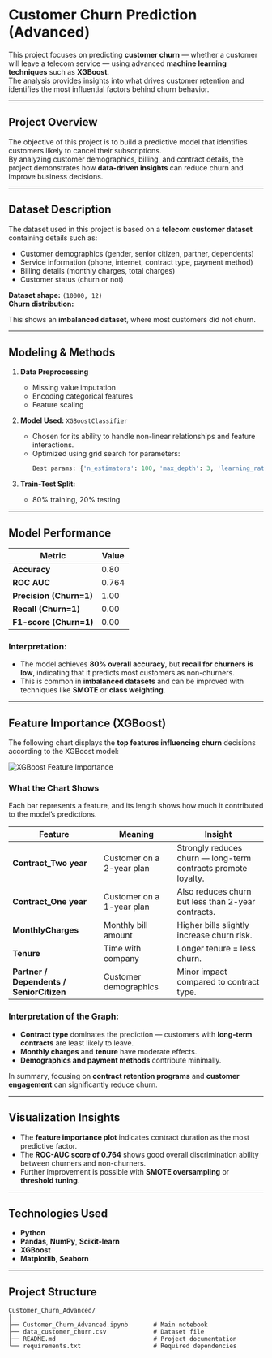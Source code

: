 # Customer Churn Prediction (Advanced)

This project focuses on predicting **customer churn** — whether a customer will leave a telecom service — using advanced **machine learning techniques** such as **XGBoost**.  
The analysis provides insights into what drives customer retention and identifies the most influential factors behind churn behavior.

---

## Project Overview

The objective of this project is to build a predictive model that identifies customers likely to cancel their subscriptions.  
By analyzing customer demographics, billing, and contract details, the project demonstrates how **data-driven insights** can reduce churn and improve business decisions.

---

## Dataset Description

The dataset used in this project is based on a **telecom customer dataset** containing details such as:
- Customer demographics (gender, senior citizen, partner, dependents)
- Service information (phone, internet, contract type, payment method)
- Billing details (monthly charges, total charges)
- Customer status (churn or not)

**Dataset shape:** `(10000, 12)`  
**Churn distribution:**

This shows an **imbalanced dataset**, where most customers did not churn.

---

## Modeling & Methods

1. **Data Preprocessing**
   - Missing value imputation
   - Encoding categorical features
   - Feature scaling

2. **Model Used:** `XGBoostClassifier`
   - Chosen for its ability to handle non-linear relationships and feature interactions.
   - Optimized using grid search for parameters:
     ```python
     Best params: {'n_estimators': 100, 'max_depth': 3, 'learning_rate': 0.01}
     ```

3. **Train-Test Split:**
   - 80% training, 20% testing

---

## Model Performance

| Metric | Value |
|--------|--------|
| **Accuracy** | 0.80 |
| **ROC AUC** | 0.764 |
| **Precision (Churn=1)** | 1.00 |
| **Recall (Churn=1)** | 0.00 |
| **F1-score (Churn=1)** | 0.00 |

### Interpretation:
- The model achieves **80% overall accuracy**, but **recall for churners is low**, indicating that it predicts most customers as non-churners.
- This is common in **imbalanced datasets** and can be improved with techniques like **SMOTE** or **class weighting**.

---

## Feature Importance (XGBoost)

The following chart displays the **top features influencing churn** decisions according to the XGBoost model:

![XGBoost Feature Importance](c7cb0365-67d1-40e4-8710-5688bfe285ce.png)

### What the Chart Shows

Each bar represents a feature, and its length shows how much it contributed to the model’s predictions.

| Feature | Meaning | Insight |
|----------|----------|----------|
| **Contract_Two year** | Customer on a 2-year plan | Strongly reduces churn — long-term contracts promote loyalty. |
| **Contract_One year** | Customer on a 1-year plan | Also reduces churn but less than 2-year contracts. |
| **MonthlyCharges** | Monthly bill amount | Higher bills slightly increase churn risk. |
| **Tenure** | Time with company | Longer tenure = less churn. |
| **Partner / Dependents / SeniorCitizen** | Customer demographics | Minor impact compared to contract type. |

### Interpretation of the Graph:
- **Contract type** dominates the prediction — customers with **long-term contracts** are least likely to leave.
- **Monthly charges** and **tenure** have moderate effects.
- **Demographics and payment methods** contribute minimally.
  
In summary, focusing on **contract retention programs** and **customer engagement** can significantly reduce churn.

---

## Visualization Insights

- The **feature importance plot** indicates contract duration as the most predictive factor.
- The **ROC-AUC score of 0.764** shows good overall discrimination ability between churners and non-churners.
- Further improvement is possible with **SMOTE oversampling** or **threshold tuning**.

---

## Technologies Used

- **Python**
- **Pandas**, **NumPy**, **Scikit-learn**
- **XGBoost**
- **Matplotlib**, **Seaborn**

---

## Project Structure
```
Customer_Churn_Advanced/
│
├── Customer_Churn_Advanced.ipynb       # Main notebook
├── data_customer_churn.csv             # Dataset file
├── README.md                           # Project documentation
└── requirements.txt                    # Required dependencies
```

